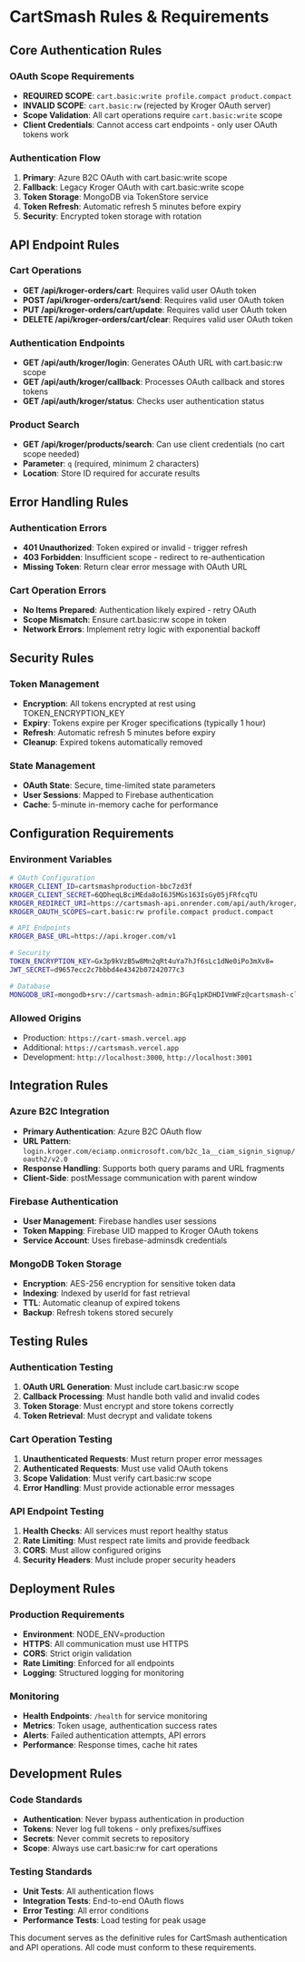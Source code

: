 # CartSmash Rules & Requirements

## Core Authentication Rules

### OAuth Scope Requirements
- **REQUIRED SCOPE**: `cart.basic:write profile.compact product.compact`
- **INVALID SCOPE**: `cart.basic:rw` (rejected by Kroger OAuth server)
- **Scope Validation**: All cart operations require `cart.basic:write` scope
- **Client Credentials**: Cannot access cart endpoints - only user OAuth tokens work

### Authentication Flow
1. **Primary**: Azure B2C OAuth with cart.basic:write scope
2. **Fallback**: Legacy Kroger OAuth with cart.basic:write scope
3. **Token Storage**: MongoDB via TokenStore service
4. **Token Refresh**: Automatic refresh 5 minutes before expiry
5. **Security**: Encrypted token storage with rotation

## API Endpoint Rules

### Cart Operations
- **GET /api/kroger-orders/cart**: Requires valid user OAuth token
- **POST /api/kroger-orders/cart/send**: Requires valid user OAuth token
- **PUT /api/kroger-orders/cart/update**: Requires valid user OAuth token
- **DELETE /api/kroger-orders/cart/clear**: Requires valid user OAuth token

### Authentication Endpoints
- **GET /api/auth/kroger/login**: Generates OAuth URL with cart.basic:rw scope
- **GET /api/auth/kroger/callback**: Processes OAuth callback and stores tokens
- **GET /api/auth/kroger/status**: Checks user authentication status

### Product Search
- **GET /api/kroger/products/search**: Can use client credentials (no cart scope needed)
- **Parameter**: `q` (required, minimum 2 characters)
- **Location**: Store ID required for accurate results

## Error Handling Rules

### Authentication Errors
- **401 Unauthorized**: Token expired or invalid - trigger refresh
- **403 Forbidden**: Insufficient scope - redirect to re-authentication
- **Missing Token**: Return clear error message with OAuth URL

### Cart Operation Errors
- **No Items Prepared**: Authentication likely expired - retry OAuth
- **Scope Mismatch**: Ensure cart.basic:rw scope in token
- **Network Errors**: Implement retry logic with exponential backoff

## Security Rules

### Token Management
- **Encryption**: All tokens encrypted at rest using TOKEN_ENCRYPTION_KEY
- **Expiry**: Tokens expire per Kroger specifications (typically 1 hour)
- **Refresh**: Automatic refresh 5 minutes before expiry
- **Cleanup**: Expired tokens automatically removed

### State Management
- **OAuth State**: Secure, time-limited state parameters
- **User Sessions**: Mapped to Firebase authentication
- **Cache**: 5-minute in-memory cache for performance

## Configuration Requirements

### Environment Variables
```bash
# OAuth Configuration
KROGER_CLIENT_ID=cartsmashproduction-bbc7zd3f
KROGER_CLIENT_SECRET=6QDheqLBciMEda8oI6J5MGs163IsGy05jFRfcqTU
KROGER_REDIRECT_URI=https://cartsmash-api.onrender.com/api/auth/kroger/callback
KROGER_OAUTH_SCOPES=cart.basic:rw profile.compact product.compact

# API Endpoints
KROGER_BASE_URL=https://api.kroger.com/v1

# Security
TOKEN_ENCRYPTION_KEY=Gx3p9kVzB5w8Mn2qRt4uYa7hJf6sLc1dNe0iPo3mXv8=
JWT_SECRET=d9657ecc2c7bbbd4e4342b07242077c3

# Database
MONGODB_URI=mongodb+srv://cartsmash-admin:BGFq1pKDHDIVmWFz@cartsmash-cluster.z7adwpu.mongodb.net/?retryWrites=true&w=majority&appName=cartsmash-cluster
```

### Allowed Origins
- Production: `https://cart-smash.vercel.app`
- Additional: `https://cartsmash.vercel.app`
- Development: `http://localhost:3000`, `http://localhost:3001`

## Integration Rules

### Azure B2C Integration
- **Primary Authentication**: Azure B2C OAuth flow
- **URL Pattern**: `login.kroger.com/eciamp.onmicrosoft.com/b2c_1a__ciam_signin_signup/oauth2/v2.0`
- **Response Handling**: Supports both query params and URL fragments
- **Client-Side**: postMessage communication with parent window

### Firebase Authentication
- **User Management**: Firebase handles user sessions
- **Token Mapping**: Firebase UID mapped to Kroger OAuth tokens
- **Service Account**: Uses firebase-adminsdk credentials

### MongoDB Token Storage
- **Encryption**: AES-256 encryption for sensitive token data
- **Indexing**: Indexed by userId for fast retrieval
- **TTL**: Automatic cleanup of expired tokens
- **Backup**: Refresh tokens stored securely

## Testing Rules

### Authentication Testing
1. **OAuth URL Generation**: Must include cart.basic:rw scope
2. **Callback Processing**: Must handle both valid and invalid codes
3. **Token Storage**: Must encrypt and store tokens correctly
4. **Token Retrieval**: Must decrypt and validate tokens

### Cart Operation Testing
1. **Unauthenticated Requests**: Must return proper error messages
2. **Authenticated Requests**: Must use valid OAuth tokens
3. **Scope Validation**: Must verify cart.basic:rw scope
4. **Error Handling**: Must provide actionable error messages

### API Endpoint Testing
1. **Health Checks**: All services must report healthy status
2. **Rate Limiting**: Must respect rate limits and provide feedback
3. **CORS**: Must allow configured origins
4. **Security Headers**: Must include proper security headers

## Deployment Rules

### Production Requirements
- **Environment**: NODE_ENV=production
- **HTTPS**: All communication must use HTTPS
- **CORS**: Strict origin validation
- **Rate Limiting**: Enforced for all endpoints
- **Logging**: Structured logging for monitoring

### Monitoring
- **Health Endpoints**: `/health` for service monitoring
- **Metrics**: Token usage, authentication success rates
- **Alerts**: Failed authentication attempts, API errors
- **Performance**: Response times, cache hit rates

## Development Rules

### Code Standards
- **Authentication**: Never bypass authentication in production
- **Tokens**: Never log full tokens - only prefixes/suffixes
- **Secrets**: Never commit secrets to repository
- **Scope**: Always use cart.basic:rw for cart operations

### Testing Standards
- **Unit Tests**: All authentication flows
- **Integration Tests**: End-to-end OAuth flows
- **Error Testing**: All error conditions
- **Performance Tests**: Load testing for peak usage

This document serves as the definitive rules for CartSmash authentication and API operations. All code must conform to these requirements.
